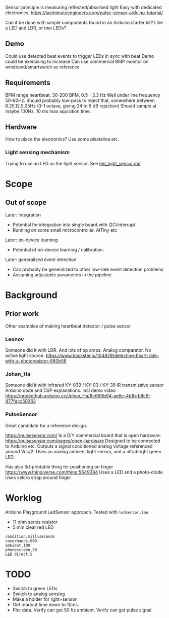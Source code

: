 
Sensor principle is measuring reflected/absorbed light
Easy with dedicated electronics.
https://lastminuteengineers.com/pulse-sensor-arduino-tutorial/

Can it be done with simple components found in an Arduino starter kit?
Like a LED and LDR, or two LEDs? 




## Demo

Could use detected beat events to trigger LEDs in sync with beat 
Demo could be exercising to increase
Can use commercial BMP monitor on wristband/smartwatch as reference

## Requirements

BPM range heartbeat. 30-200 BPM, 0.5 - 3.3 Hz
Well under line frequency 50-60Hz.
Should probably low-pass to reject that, somewhere between 6.25,12.5,25Hz (3-1 octave, giving 24 to 6 dB rejection)
Should sample at maybe 100Hz. 10 ms max aquisition time.


## Hardware
How to place the electronics?
Use some plastelina etc.

### Light sensing mechanism

Trying to use an LED as the light sensor.
See [led_light_sensor.md](./led_light_sensor.md)



# Scope

## Out of scope

Later: Integration

- Potential for integration into single board with I2C/interrupt
- Running on some small microcontroller. AtTiny etc

Later: on-device learning

- Potential of on-device learning / calibration.

Later: generalized event detection

- Can probably be generalized to other low-rate event detection problems
- Assuming adjustable parameters in the pipeline

# Background

## Prior work
Other examples of making heartbeat detector / pulse sensor

### Leonov
Someone did it with LDR. And lots of op amps. Analog comparator. No active light source.
https://www.hackster.io/104829/detecting-heart-rate-with-a-photoresistor-680b58

### Johan_Ha
Someone did it with infrared 
KY-039 / KY-03 / KY-39 IR transmissive sensor
Arduino code and DSP explanations. Incl demo video
https://projecthub.arduino.cc/Johan_Ha/8c660b94-ae6c-4b1b-b8c9-477facc50262

### PulseSensor
Great candidate for a reference design.

https://pulsesensor.com/
Is a DIY commercial board that is open hardware.
https://pulsesensor.com/pages/open-hardware
Designed to be connected to Arduino etc.
Outputs a signal conditioned analog voltage referenced around Vcc/2.
Uses an analog ambient light sensor, and a ultrabright green LED.

Has also 3d-printable thing for positioning on finger
https://www.thingiverse.com/thing:5649384
Uses a LED and a photo-diode
Uses velcro strap around finger

# Worklog


Arduino Playground LedSensor approach.
Tested with `ledsensor.ino`

- 11 ohm series resistor
- 5 mm clear red LED

```
condition,milliseconds
coverhands,600
ambient,180
phonescreen,50
LED direct,5
```

# TODO

- Switch to green LEDs
- Switch to analog sensing
- Make a holder for light+sensor
- Get readout time down to 10ms.
- Plot data. Verify can get 50 hz ambient. Verify can get pulse signal

